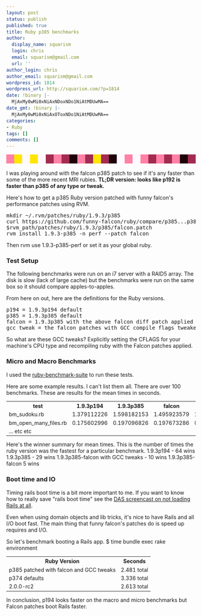 ```yaml
---
layout: post
status: publish
published: true
title: Ruby p385 benchmarks
author:
  display_name: squarism
  login: chris
  email: squarism@gmail.com
  url: ''
author_login: chris
author_email: squarism@gmail.com
wordpress_id: 1814
wordpress_url: http://squarism.com/?p=1814
date: !binary |-
  MjAxMy0wMi0xNiAxNDoxNDo1NiAtMDUwMA==
date_gmt: !binary |-
  MjAxMy0wMi0xNiAxOToxNDo1NiAtMDUwMA==
categories:
- Ruby
tags: []
comments: []
---
```

<p><img src="/uploads/2013/02/pixel-ribbon_electric_fun.png" alt="pixel-ribbon_electric_fun" width="576" height="24" class="aligncenter size-full wp-image-1991" /></p>
<p>I was playing around with the falcon p385 patch to see if it's any faster than some of the more recent MRI rubies.
<strong>TL;DR version: looks like p192 is faster than p385 of any type or tweak.</strong></p>
<p>Here's how to get a p385 Ruby version patched with funny falcon's performance patches using RVM.

<pre>
mkdir ~/.rvm/patches/ruby/1.9.3/p385
curl https://github.com/funny-falcon/ruby/compare/p385...p385_falcon.diff > \
$rvm_path/patches/ruby/1.9.3/p385/falcon.patch
rvm install 1.9.3-p385 -n perf --patch falcon
</pre>

Then rvm use 1.9.3-p385-perf or set it as your global ruby.  </p>

<h3>Test Setup</h3>
<p>
The following benchmarks were run on an i7 server with a RAID5 array.  The disk is slow (lack of large cache) but the benchmarks were run on the same box so it should compare apples-to-apples.</p>

<p>From here on out, here are the definitions for the Ruby versions.
<pre>
p194 = 1.9.3p194 default
p385 = 1.9.3p385 default
falcon = 1.9.3p385 with the above falcon diff patch applied
gcc_tweak = the falcon patches with GCC compile flags tweaked.
</pre>
</p>

<p>So what are these GCC tweaks?  Explicitly setting the CFLAGS for your machine's CPU type and recompiling ruby with the Falcon patches applied.</p>

<h3>Micro and Macro Benchmarks</h3>
<p>
I used the <a href="https://github.com/acangiano/ruby-benchmark-suite">ruby-benchmark-suite</a> to run these tests.</p>
<p>Here are some example results.  I can't list them all.  There are over 100 benchmarks.  These are results for the mean times in seconds.</p>

<table>
<th>test</th></p>
<th>1.9.3p194</th></p>
<th>1.9.3p385</th></p>
<th>falcon</th></p>
<th>gcc_tweak</th></p>
<tr>
<td>bm_sudoku.rb</td></p>
<td>1.379112226</td></p>
<td>1.598182153</td></p>
<td>1.495923579</td></p>
<td>1.526717563</td>
</tr></p>
<tr>
<td>bm_open_many_files.rb</td></p>
<td>0.175602996</td></p>
<td>0.197096826</td></p>
<td>0.197673286</td></p>
<td>0.194135045</td>
</tr></p>
<p></tr>
<td>... etc etc</td></tr></p>
</table>

<p>Here's the winner summary for mean times.  This is the number of times the ruby version was the fastest for a particular benchmark.
1.9.3p194 - 64 wins
1.9.3p385 - 29 wins
1.9.3p385-falcon with GCC tweaks - 10 wins
1.9.3p385-falcon 5 wins</p>

<h3>Boot time and IO</h3>
<p>
Timing rails boot time is a bit more important to me.  If you want to know how to really save "rails boot time" see the <a href="https://www.destroyallsoftware.com/screencasts/catalog/fast-tests-with-and-without-rails">DAS screencast on not loading Rails at all</a>.
</p>

<p>Even when using domain objects and lib tricks, it's nice to have Rails and all I/O boot fast.  The main thing that funny falcon's patches do is speed up requires and I/O.</p>

<p>So let's benchmark booting a Rails app.
$ time bundle exec rake environment
</p>

<table>
<th>Ruby Version</th>
<th>Seconds</th></p>
<tr>
<td>p385 patched with falcon and GCC tweaks</td>
<td>2.481 total</td></tr></p>
<tr>
<td>p374 defaults</td>
<td>3.336 total</td></tr></p>
<tr>
<td>2.0.0-rc2</td>
<td>2.613 total</td></tr>
</table>

<p>In conclusion, p194 looks faster on the macro and micro benchmarks but Falcon patches boot Rails faster.</p>
